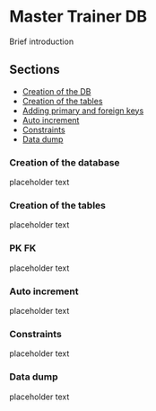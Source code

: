 # Master Trainer DB

Brief introduction

## Sections
<!-- Insert corret links -->
+ [Creation of the DB](#)
+ [Creation of the tables](#)
+ [Adding primary and foreign keys](#)
+ [Auto increment](#)
+ [Constraints](#)
+ [Data dump](#)

### Creation of the database
placeholder text

### Creation of the tables
placeholder text

### PK FK
placeholder text

### Auto increment
placeholder text

### Constraints
placeholder text

### Data dump
placeholder text
